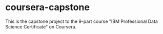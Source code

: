 # coursera-capstone
This is the capstone project to the 9-part course "IBM Professional Data Science Certificate" on Coursera. 

